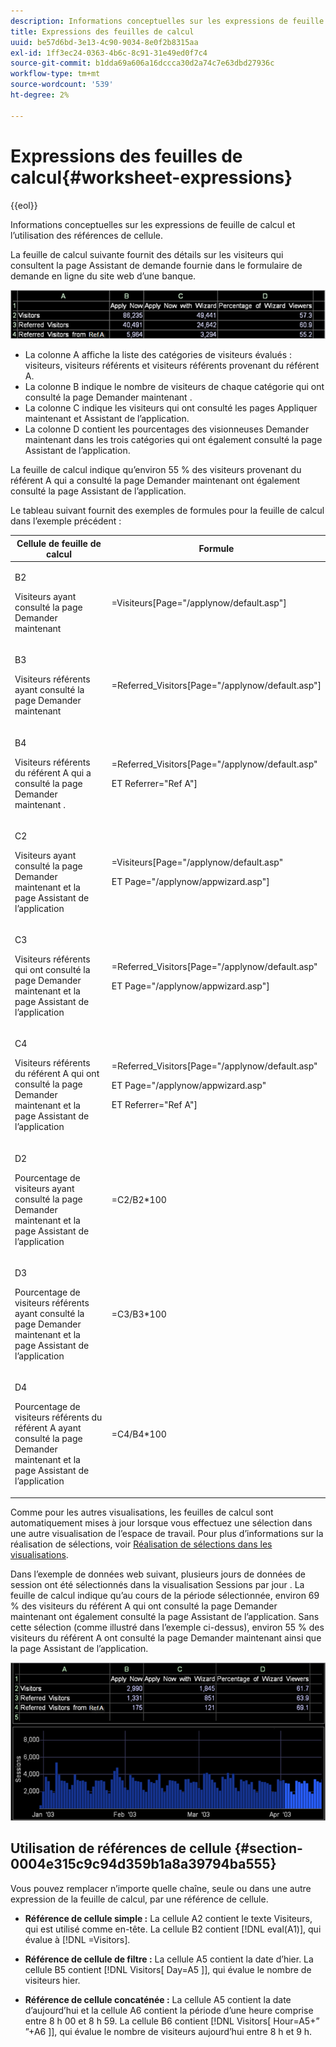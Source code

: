 ```yaml
---
description: Informations conceptuelles sur les expressions de feuille de calcul et l’utilisation des références de cellule.
title: Expressions des feuilles de calcul
uuid: be57d6bd-3e13-4c90-9034-8e0f2b8315aa
exl-id: 1ff3ec24-0363-4b6c-8c91-31e49ed0f7c4
source-git-commit: b1dda69a606a16dccca30d2a74c7e63dbd27936c
workflow-type: tm+mt
source-wordcount: '539'
ht-degree: 2%

---
```


# Expressions des feuilles de calcul{#worksheet-expressions}

{{eol}}

Informations conceptuelles sur les expressions de feuille de calcul et l’utilisation des références de cellule.

La feuille de calcul suivante fournit des détails sur les visiteurs qui consultent la page Assistant de demande fournie dans le formulaire de demande en ligne du site web d’une banque.

![](assets/client-wkst.png)

* La colonne A affiche la liste des catégories de visiteurs évalués : visiteurs, visiteurs référents et visiteurs référents provenant du référent A.
* La colonne B indique le nombre de visiteurs de chaque catégorie qui ont consulté la page Demander maintenant .
* La colonne C indique les visiteurs qui ont consulté les pages Appliquer maintenant et Assistant de l’application.
* La colonne D contient les pourcentages des visionneuses Demander maintenant dans les trois catégories qui ont également consulté la page Assistant de l’application.

La feuille de calcul indique qu’environ 55 % des visiteurs provenant du référent A qui a consulté la page Demander maintenant ont également consulté la page Assistant de l’application.

Le tableau suivant fournit des exemples de formules pour la feuille de calcul dans l’exemple précédent :

<table id="table_0F5EFDB58040465AB599E6BE93324822"> 
 <thead> 
  <tr> 
   <th colname="col1" class="entry"> Cellule de feuille de calcul </th> 
   <th colname="col2" class="entry"> Formule </th> 
  </tr> 
 </thead>
 <tbody> 
  <tr> 
   <td colname="col1"> <p>B2 </p> <p>Visiteurs ayant consulté la page Demander maintenant </p> </td> 
   <td colname="col2"> <p><span class="filepath"> =Visiteurs[Page="/applynow/default.asp"]</span> </p> </td> 
  </tr> 
  <tr> 
   <td colname="col1"> <p>B3 </p> <p>Visiteurs référents ayant consulté la page Demander maintenant </p> </td> 
   <td colname="col2"> <p><span class="filepath"> =Referred_Visitors[Page="/applynow/default.asp"]</span> </p> </td> 
  </tr> 
  <tr> 
   <td colname="col1"> <p>B4 </p> <p>Visiteurs référents du référent A qui a consulté la page Demander maintenant . </p> </td> 
   <td colname="col2"> <p> <span class="filepath"> =Referred_Visitors[Page="/applynow/default.asp" </span> </p> <p> ET <span class="filepath"> Referrer="Ref A"]</span> </p> </td> 
  </tr> 
  <tr> 
   <td colname="col1"> <p>C2 </p> <p>Visiteurs ayant consulté la page Demander maintenant et la page Assistant de l’application </p> </td> 
   <td colname="col2"> <p> <span class="filepath"> =Visiteurs[Page="/applynow/default.asp" </span> </p> <p> ET <span class="filepath"> Page="/applynow/appwizard.asp"]</span> </p> </td> 
  </tr> 
  <tr> 
   <td colname="col1"> <p>C3 </p> <p>Visiteurs référents qui ont consulté la page Demander maintenant et la page Assistant de l’application </p> </td> 
   <td colname="col2"> <p> <span class="filepath"> =Referred_Visitors[Page="/applynow/default.asp" </span> </p> <p> ET <span class="filepath"> Page="/applynow/appwizard.asp"]</span> </p> </td> 
  </tr> 
  <tr> 
   <td colname="col1"> <p>C4 </p> <p>Visiteurs référents du référent A qui ont consulté la page Demander maintenant et la page Assistant de l’application </p> </td> 
   <td colname="col2"> <p> <span class="filepath"> =Referred_Visitors[Page="/applynow/default.asp"</span> </p> <p> ET <span class="filepath"> Page="/applynow/appwizard.asp"</span> </p> <p> ET <span class="filepath"> Referrer="Ref A"]</span> </p> </td> 
  </tr> 
  <tr> 
   <td colname="col1"> <p>D2 </p> <p>Pourcentage de visiteurs ayant consulté la page Demander maintenant et la page Assistant de l’application </p> </td> 
   <td colname="col2"> <p><span class="filepath"> =C2/B2*100</span> </p> </td> 
  </tr> 
  <tr> 
   <td colname="col1"> <p>D3 </p> <p>Pourcentage de visiteurs référents ayant consulté la page Demander maintenant et la page Assistant de l’application </p> </td> 
   <td colname="col2"> <p><span class="filepath"> =C3/B3*100</span> </p> </td> 
  </tr> 
  <tr> 
   <td colname="col1"> <p>D4 </p> <p>Pourcentage de visiteurs référents du référent A ayant consulté la page Demander maintenant et la page Assistant de l’application </p> </td> 
   <td colname="col2"> <p><span class="filepath"> =C4/B4*100</span> </p> </td> 
  </tr> 
 </tbody> 
</table>

Comme pour les autres visualisations, les feuilles de calcul sont automatiquement mises à jour lorsque vous effectuez une sélection dans une autre visualisation de l’espace de travail. Pour plus d’informations sur la réalisation de sélections, voir [Réalisation de sélections dans les visualisations](../../../../home/c-get-started/c-vis/c-sel-vis/c-sel-vis.md#concept-012870ec22c7476e9afbf3b8b2515746).

Dans l’exemple de données web suivant, plusieurs jours de données de session ont été sélectionnés dans la visualisation Sessions par jour . La feuille de calcul indique qu’au cours de la période sélectionnée, environ 69 % des visiteurs du référent A qui ont consulté la page Demander maintenant ont également consulté la page Assistant de l’application. Sans cette sélection (comme illustré dans l’exemple ci-dessus), environ 55 % des visiteurs du référent A ont consulté la page Demander maintenant ainsi que la page Assistant de l’application.

![](assets/client-exp.png)

## Utilisation de références de cellule {#section-0004e315c9c94d359b1a8a39794ba555}

Vous pouvez remplacer n’importe quelle chaîne, seule ou dans une autre expression de la feuille de calcul, par une référence de cellule.

* **Référence de cellule simple :** La cellule A2 contient le texte Visiteurs, qui est utilisé comme en-tête. La cellule B2 contient [!DNL eval(A1)], qui évalue à [!DNL =Visitors].

* **Référence de cellule de filtre :** La cellule A5 contient la date d’hier. La cellule B5 contient [!DNL Visitors[ Day=A5 ]], qui évalue le nombre de visiteurs hier.

* **Référence de cellule concaténée :** La cellule A5 contient la date d’aujourd’hui et la cellule A6 contient la période d’une heure comprise entre 8 h 00 et 8 h 59. La cellule B6 contient [!DNL Visitors[ Hour=A5+” ”+A6 ]], qui évalue le nombre de visiteurs aujourd’hui entre 8 h et 9 h.
